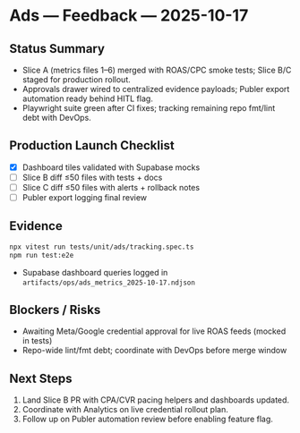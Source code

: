 # Ads — Feedback — 2025-10-17

## Status Summary

- Slice A (metrics files 1–6) merged with ROAS/CPC smoke tests; Slice B/C staged for production rollout.
- Approvals drawer wired to centralized evidence payloads; Publer export automation ready behind HITL flag.
- Playwright suite green after CI fixes; tracking remaining repo fmt/lint debt with DevOps.

## Production Launch Checklist

- [x] Dashboard tiles validated with Supabase mocks
- [ ] Slice B diff ≤50 files with tests + docs
- [ ] Slice C diff ≤50 files with alerts + rollback notes
- [ ] Publer export logging final review

## Evidence

```bash
npx vitest run tests/unit/ads/tracking.spec.ts
npm run test:e2e
```

- Supabase dashboard queries logged in `artifacts/ops/ads_metrics_2025-10-17.ndjson`

## Blockers / Risks

- Awaiting Meta/Google credential approval for live ROAS feeds (mocked in tests)
- Repo-wide lint/fmt debt; coordinate with DevOps before merge window

## Next Steps

1. Land Slice B PR with CPA/CVR pacing helpers and dashboards updated.
2. Coordinate with Analytics on live credential rollout plan.
3. Follow up on Publer automation review before enabling feature flag.
